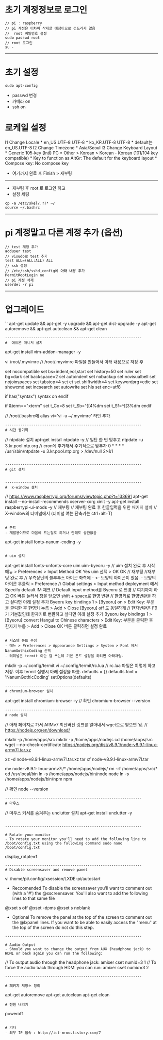 # 초기 계정정보로 로그인
```
// pi : raspberry
// pi 계정은 어차피 삭제할 예정이므로 건드리지 않음
//  root 비밀번호 설정
sudo passwd root
// root 로그인
su -
```

---------------------------------------------------------------

# 초기 설정 
```
sudo apt-config 
```
- passwd 변경 
- 카메라 on
- ssh on

# 로케일 설정

I1 Change Locale
    * en_US.UTF-8 UTF-8
    * ko_KR.UTF-8 UTF-8
    * default는 en_US.UTF-8
I2 Change Timezone
    * Asia/Seoul
I3 Change Keyboard Layout
    * Generic 105-key (Intl) PC
    * Other > Korean > Korean - Korean (101/104 key compatible)
    * Key to function as AltGr: The default for the keyboard layout
    * Compose key: No compose key

- 여기까지 완료 후 Finish > 재부팅
---------------------------------------------------------------

- 재부팅 후 root 로 로그인 하고
- 설정 세팅
```
cp -a /etc/skel/.??* ~/
source ~/.bashrc
```
---------------------------------------------------------------
# pi 계정말고 다른 계정 추가 (옵션)
```
// test 계정 추가
adduser test
// visudo로 test 추가
test ALL=(ALL:ALL) ALL  
// ssh 설정
// /etc/ssh/sshd_config에 아래 내용 추가
PermitRootLogin no
// pi 계정 삭제
userdel -r pi
```
---------------------------------------------------------------
# 업그레이드 
``
apt-get update && apt-get -y upgrade && apt-get dist-upgrade -y
apt-get autoremove && apt-get autoclean && apt-get clean
```
---------------------------------------------------------------
#  애드온 매니저 설치
```
apt-get install vim-addon-manager -y

vi /root/.myvimrc
// /root/.myvimrc 파일을 만들어서 아래 내용으로 저장 후

set nocompatible
set bs=indent,eol,start
set history=50
set ruler
set bg=dark
set backspace=2
set autoindent
set nobackup
set novisualbell
set nojoinspaces
set tabstop=4
set et
set shiftwidth=4
set keywordprg=edic
set showcmd
set incsearch
set autowrite
set hls
set enc=utf8
     
if has("syntax")
    syntax on
endif
     
if &term=="xterm"
    set t_Co=8
    set t_Sb=^[[4%dm
    set t_Sf=^[[3%dm
endif

 // /root/.bashrc에 alias vi='vi -u ~/.myvimrc' 라인 추가

```
---------------------------------------------------------------
# 시간 동기화 
```
// ntpdate 설치
apt-get install ntpdate -y
// 일단 한 번 맞추고
ntpdate -u 3.kr.pool.ntp.org
// cron에 추가해서 주기적으로 맞추자
0 * * * * /usr/sbin/ntpdate -u 3.kr.pool.ntp.org > /dev/null 2>&1
```

---------------------------------------------------------------
# git 설치 


---------------------------------------------------------------
#  x-window 설치 
```
// https://www.raspberrypi.org/forums/viewtopic.php?t=133691
apt-get install --no-install-recommends xserver-xorg xinit -y
apt-get install raspberrypi-ui-mods -y
// 재부팅
// 재부팅 완료 후 한글입력을 위한 패키지 설치
// X-window의 터미널에서 (터미널 여는 단축키는 ctrl+alt+T)
```

# 폰트 
- 개발용이므로 마음에 드는걸로 하거나 안해도 상관없음
```
apt-get install fonts-nanum-coding -y
```

# uim 설치
```
apt-get install fonts-unfonts-core uim uim-byeoru -y
// uim 설치 완료 후
시작메뉴 > Preferences > Input Method
OK
Yes
uim 선택 > OK
OK
// 재부팅
//재부팅 완료 후 
// 우측상단의 블루투스 아이콘 좌측에 - <-  모양의 아이콘이 있음. - 모양의 아이콘 우클릭 > Preference
// Global settings > Input method deployment 에서 Specify default IM 체크
// Default input method를 Byeoru 로 변경
// 여기까지 하고 OK 버튼 눌러서 창을 닫으면 shift + space로 한영 변환
// 한영키로 한영변환을 하고 싶다면 아래 설정 추가
Byeoru key bindings 1 > [Byeoru] on > Edit
Key: 부분을 클릭한 후 한영키 누름 > Add > Close
[Byeoru] off 도 동일하게
// 한자변환은 F9가 기본값인데 한자키로 변환하고 싶다면 아래 설정 추가
Byeoru key bindings 1 > [Byeoru] convert Hangul to Chinese characters > Edit
Key: 부분을 클릭한 후 한자키 누름 > Add > Close
OK 버튼 클릭하면 설정 완료
```

# 시스템 폰트 수정
- 메뉴 > Preferences > Appearance Settings > System > Font 에서 NanumGothicCoding 선택
- 터미널은 termit 이란 걸 쓰는데 기본 폰트 설정을 하려면 아래처럼.
```
mkdir -p ~/.config/termit
vi ~/.config/termit/rc.lua
// rc.lua 파일은 이렇게 하고 저장. 이후 termit 실행시 아래 설정을 따름.
defaults = {}
defaults.font = 'NanumGothicCoding'
setOptions(defaults)
```
---------------------------------------------------------------
# chromium-browser 설치
```
apt-get install chromium-browser -y 
// 확인
chromium-browser --version
```
---------------------------------------------------------------
# node 설치 
```
// 아래 페이지로 가서 ARMv7 최신버전 링크를 알아내서 wget으로 받으면 됨.
// https://nodejs.org/en/download/
    
mkdir -p /home/apps/src
mkdir -p /home/apps/nodejs
cd /home/apps/src
wget --no-check-certificate https://nodejs.org/dist/v8.9.1/node-v8.9.1-linux-armv7l.tar.xz
    
xz -d node-v8.9.1-linux-armv7l.tar.xz
tar xf node-v8.9.1-linux-armv7l.tar
   
mv node-v8.9.1-linux-armv7l/* /home/apps/nodejs/
rm -rf /home/apps/src/*
cd /usr/local/bin
ln -s /home/apps/nodejs/bin/node node
ln -s /home/apps/nodejs/bin/npm npm
 
// 확인
node --version
```
---------------------------------------------------------------
# 마우스 
```
// 마우스 커서를 숨겨주는 unclutter 설치
apt-get install unclutter -y
```

---------------------------------------------------------------

# Rotate your monitor
- To rotate your monitor you'll need to add the following line to /boot/config.txt using the following command sudo nano /boot/config.txt
```
display_rotate=1
```
---------------------------------------------------------------
# Disable screensaver and remove panel
```
vi /home/pi/.config/lxsession/LXDE-pi/autostart

- Reccomended To disable the screensaver you'll want to comment out (with a '#') the @xscreensaver. You'll also want to add the following lines to that same file

@xset s off
@xset -dpms
@xset s noblank
- Optional To remove the panel at the top of the screen to comment out the @lxpanel lines. If you want to be able to easily access the "menu" at the top of the screen do not do this step.
```
---------------------------------------------------------------

# Audio Output
- Should you want to change the output from AUX (headphone jack) to HDMI or back again you can run the following:
```
// To output audio through the headphone jack:
amixer cset numid=3 1
// To force the audio back through HDMI you can run:
amixer cset numid=3 2
```
---------------------------------------------------------------

# 패키지 저장소 정리
```
apt-get autoremove
apt-get autoclean
apt-get clean
```
# 전원 내리기
```
poweroff
```

# 기타 
- 외부 IP 접속 : http://ict-nroo.tistory.com/7
